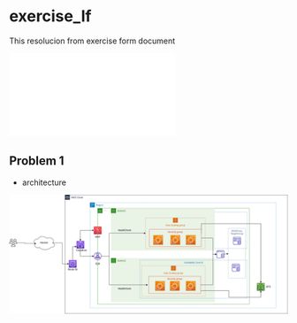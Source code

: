 # exercise_lf

This resolucion from exercise form document  

![LF DevOps Execise.pdf](media/LFDevOpsExercise.pdf)

## Problem 1  
- architecture  

![test](media/exercise_lf_arq-monolithic.drawio.png)